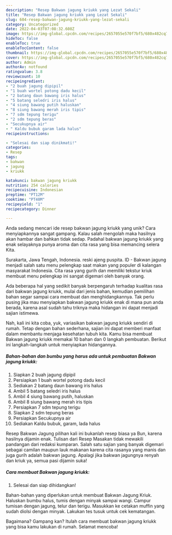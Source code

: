 ```yaml
---
description: "Resep Bakwan jagung kriukk yang Lezat Sekali"
title: "Resep Bakwan jagung kriukk yang Lezat Sekali"
slug: 604-resep-bakwan-jagung-kriukk-yang-lezat-sekali
category: Uncategorized
date: 2022-04-03T07:08:32.608Z
image: https://img-global.cpcdn.com/recipes/2657055e570f7bf5/680x482cq70/bakwan-jagung-kriukk-foto-resep-utama.jpg
hideToc: false
enableToc: true
enableTocContent: false
thumbnail: https://img-global.cpcdn.com/recipes/2657055e570f7bf5/680x482cq70/bakwan-jagung-kriukk-foto-resep-utama.jpg
cover: https://img-global.cpcdn.com/recipes/2657055e570f7bf5/680x482cq70/bakwan-jagung-kriukk-foto-resep-utama.jpg
author: Admin
authorAv: notfound
ratingvalue: 3.8
reviewcount: 10
recipeingredient:
- "2 buah jagung dipipil"
- "1 buah wortel potong dadu kecil"
- "2 batang daun bawang iris halus"
- "5 batang seledri iris halus"
- "4 siung bawang putih haluskan"
- "8 siung bawang merah iris tipis"
- "7 sdm tepung terigu"
- "2 sdm tepung beras"
- "Secukupnya air"
- " Kaldu bubuk garam lada halus"
recipeinstructions:

- "Selesai dan siap dinikmati!"
categories:
- Resep
tags:
- bakwan
- jagung
- kriukk

katakunci: bakwan jagung kriukk 
nutrition: 254 calories
recipecuisine: Indonesian
preptime: "PT12M"
cooktime: "PT40M"
recipeyield: "1"
recipecategory: Dinner

---
```





Anda sedang mencari ide resep bakwan jagung kriukk yang unik? Cara menyiapkannya sangat gampang. Kalau salah mengolah maka hasilnya akan hambar dan bahkan tidak sedap. Padahal bakwan jagung kriukk yang enak selayaknya punya aroma dan cita rasa yang bisa memancing selera Kita.





Surakarta, Jawa Tengah, Indonesia. reski ajeng puspita. ID - Bakwan jagung menjadi salah satu menu pelengkap saat makan yang populer di kalangan masyarakat Indonesia. Cita rasa yang gurih dan memiliki tekstur kriuk membuat menu pelengkap ini sangat digemari oleh banyak orang.

Ada beberapa hal yang sedikit banyak berpengaruh terhadap kualitas rasa dari bakwan jagung kriukk, mulai dari jenis bahan, kemudian pemilihan bahan segar sampai cara membuat dan menghidangkannya. Tak perlu pusing jika mau menyiapkan bakwan jagung kriukk enak di mana pun anda berada, karena asal sudah tahu triknya maka hidangan ini dapat menjadi sajian istimewa.






Nah, kali ini kita coba, yuk, variasikan bakwan jagung kriukk sendiri di rumah. Tetap dengan bahan sederhana, sajian ini dapat memberi manfaat dalam membantu menjaga kesehatan tubuh kita. Kamu bisa membuat Bakwan jagung kriukk memakai 10 bahan dan 0 langkah pembuatan. Berikut ini langkah-langkah untuk menyiapkan hidangannya.

<!--inarticleads1-->

##### Bahan-bahan dan bumbu yang harus ada untuk pembuatan Bakwan jagung kriukk:

1. Siapkan 2 buah jagung dipipil
1. Persiapkan 1 buah wortel potong dadu kecil
1. Sediakan 2 batang daun bawang iris halus
1. Ambil 5 batang seledri iris halus
1. Ambil 4 siung bawang putih, haluskan
1. Ambil 8 siung bawang merah iris tipis
1. Persiapkan 7 sdm tepung terigu
1. Siapkan 2 sdm tepung beras
1. Persiapkan Secukupnya air
1. Sediakan  Kaldu bubuk, garam, lada halus


Resep Bakwan Jagung pilihan kali ini bukanlah resep biasa ya Bun, karena hasilnya dijamin enak. Tulisan dari Resep Masakan tidak mewakili pandangan dari redaksi kumparan. Salah satu sajian yang banyak digemari sebagai camilan maupun lauk makanan karena cita rasanya yang manis dan juga gurih adalah bakwan jagung. Apalagi jika bakwan jagungnya renyah dan kriuk ya, semua pasi dijamin suka! 

<!--inarticleads2-->

##### Cara membuat Bakwan jagung kriukk:


1. Selesai dan siap dihidangkan!

Bahan-bahan yang diperlukan untuk membuat Bakwan Jagung Kriuk. Haluskan bumbu halus, tumis dengan minyak sampai wangi. Campur tumisan dengan jagung, telur dan terigu. Masukkan ke cetakan muffin yang sudah diolsi dengan minyak. Lakukan tes tusuk untuk cek kematangan. 

Bagaimana? Gampang kan? Itulah cara membuat bakwan jagung kriukk yang bisa kamu lakukan di rumah. Selamat mencoba!
